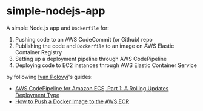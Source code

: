 # simple-nodejs-app

A simple Node.js app and `Dockerfile` for:

1. Pushing code to an AWS CodeCommit (or Github) repo 
2. Publishing the code and `Dockerfile` to an image on AWS Elastic Container Registry
3. Setting up a deployment pipeline through AWS CodePipeline
4. Deploying code to EC2 instances through AWS Elastic Container Service

by following [Ivan Polovyi](https://polovyiivan.medium.com/)'s guides:

- [AWS CodePipeline for Amazon ECS, Part 1: A Rolling Updates Deployment Type](https://aws.plainenglish.io/aws-codepipeline-for-ecs-with-rolling-updates-deployment-type-53aacd03b8e5)
- [How to Push a Docker Image to the AWS ECR](https://aws.plainenglish.io/how-to-push-an-image-to-aws-ecr-b2be848c2ef)
